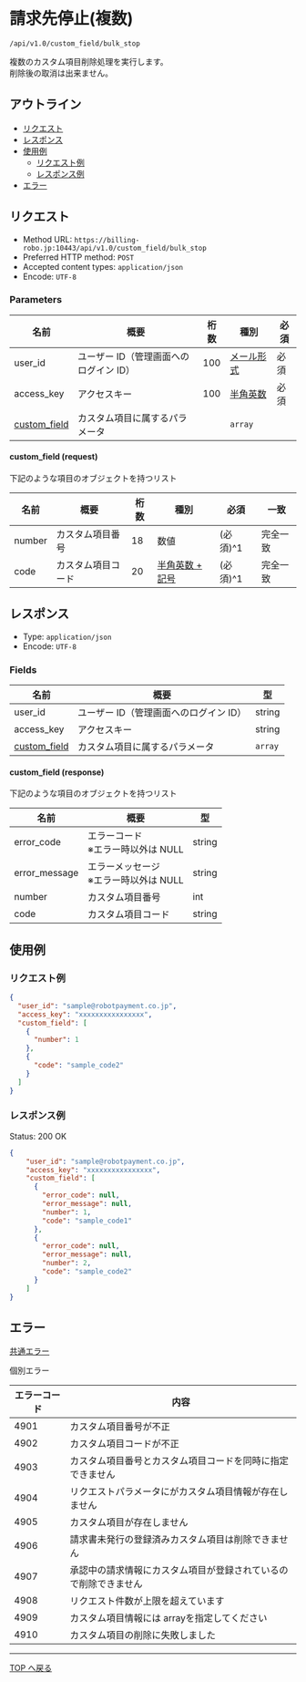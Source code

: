 # 請求先停止(複数)

`/api/v1.0/custom_field/bulk_stop`

複数のカスタム項目削除処理を実行します。 <br> 削除後の取消は出来ません。

## アウトライン

- [リクエスト](#リクエスト)
- [レスポンス](#レスポンス)
- [使用例](#使用例)
  - [リクエスト例](#リクエスト例)
  - [レスポンス例](#レスポンス例)
- [エラー](#エラー)

## リクエスト

- Method URL: `https://billing-robo.jp:10443/api/v1.0/custom_field/bulk_stop`
- Preferred HTTP method: `POST`
- Accepted content types: `application/json`
- Encode: `UTF-8`

### Parameters

| 名前                                  | 概要                                   | 桁数 | 種別                              | 必須 |
| ------------------------------------- | -------------------------------------- | ---- | --------------------------------- | ---- |
| user_id                               | ユーザー ID（管理画面へのログイン ID） | 100  | [メール形式](../../index.md#種別) | 必須 |
| access_key                            | アクセスキー                           | 100  | [半角英数](../../index.md#種別)   | 必須 |
| [custom_field](#custom_field-request) | カスタム項目に属するパラメータ         |      | `array`                           |      |

#### custom_field (request)

下記のような項目のオブジェクトを持つリスト

| 名前   | 概要               | 桁数 | 種別                                   | 必須     | 一致     |
| ------ | ------------------ | ---- | -------------------------------------- | -------- | -------- |
| number | カスタム項目番号   | 18   | 数値                                   | (必須)^1 | 完全一致 |
| code   | カスタム項目コード | 20   | [半角英数 + 記号](../../index.md#種別) | (必須)^1 | 完全一致 |

## レスポンス

- Type: `application/json`
- Encode: `UTF-8`

### Fields

| 名前                                   | 概要                                   | 型      |
| -------------------------------------- | -------------------------------------- | ------- |
| user_id                                | ユーザー ID（管理画面へのログイン ID） | string  |
| access_key                             | アクセスキー                           | string  |
| [custom_field](#custom_field-response) | カスタム項目に属するパラメータ         | `array` |

#### custom_field (response)

下記のような項目のオブジェクトを持つリスト

| 名前          | 概要                                       | 型     |
| ------------- | ------------------------------------------ | ------ |
| error_code    | エラーコード <br> ※エラー時以外は NULL     | string |
| error_message | エラーメッセージ <br> ※エラー時以外は NULL | string |
| number        | カスタム項目番号                           | int    |
| code          | カスタム項目コード                         | string |

## 使用例

### リクエスト例

```json
{
  "user_id": "sample@robotpayment.co.jp",
  "access_key": "xxxxxxxxxxxxxxxx",
  "custom_field": [
    {
      "number": 1
    },
    {
      "code": "sample_code2"
    }
  ]
}
```

### レスポンス例

Status: 200 OK

```json
{
    "user_id": "sample@robotpayment.co.jp",
    "access_key": "xxxxxxxxxxxxxxxx",
    "custom_field": [
      {
        "error_code": null,
        "error_message": null,
        "number": 1,
        "code": "sample_code1"
      },
      {
        "error_code": null,
        "error_message": null,
        "number": 2,
        "code": "sample_code2"
      }
    ]
}
```

## エラー

[共通エラー](../../index.md#共通エラー)

個別エラー

| エラーコード | 内容                                                             |
| ------------ | ---------------------------------------------------------------- |
| 4901         | カスタム項目番号が不正                                           |
| 4902         | カスタム項目コードが不正                                         |
| 4903         | カスタム項目番号とカスタム項目コードを同時に指定できません        |
| 4904         | リクエストパラメータにがカスタム項目情報が存在しません           |
| 4905         | カスタム項目が存在しません                                       |
| 4906         | 請求書未発行の登録済みカスタム項目は削除できません               |
| 4907         | 承認中の請求情報にカスタム項目が登録されているので削除できません |
| 4908         | リクエスト件数が上限を超えています                               |
| 4909         | カスタム項目情報には arrayを指定してください                    |
| 4910         | カスタム項目の削除に失敗しました                                 |

---

[TOP へ戻る](../../index.md)
